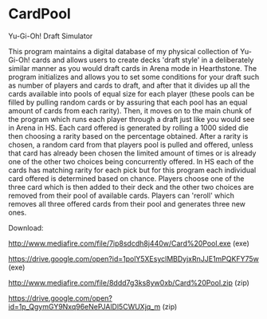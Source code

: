 # CardPool
Yu-Gi-Oh! Draft Simulator

This program maintains a digital database of my physical collection of Yu-Gi-Oh! cards and allows users to create decks
'draft style' in a deliberately similar manner as you would draft cards in Arena mode in Hearthstone. The program initializes
and allows you to set some conditions for your draft such as number of players and cards to draft, and after that it divides up
all the cards available into pools of equal size for each player (these pools can be filled by pulling random cards or by assuring
that each pool has an equal amount of cards from each rarity). Then, it moves on to the main chunk of the program which runs each
player through a draft just like you would see in Arena in HS. Each card offered is generated by rolling a 1000 sided die then 
choosing a rarity based on the percentage obtained. After a rarity is chosen, a random card from that players pool is pulled and
offered, unless that card has already been chosen the limited amount of times or is already one of the other two choices being 
concurrently offered. In HS each of the cards has matching rarity for each pick but for this program each individual card offered
is determined based on chance. Players choose one of the three card which is then added to their deck and the other two choices are
removed from their pool of available cards. Players can 'reroll' which removes all three offered cards from their pool and generates 
three new ones.


Download:

http://www.mediafire.com/file/7ip8sdcdh8j440w/Card%20Pool.exe (exe)

https://drive.google.com/open?id=1polY5XEsyclMBDyjxRnJJE1mPQKFY75w (exe)

http://www.mediafire.com/file/8ddd7g3ks8yw0xb/Card%20Pool.zip (zip)

https://drive.google.com/open?id=1p_QgymGY9Nxq96eNePJAlDl5CWUXjq_m (zip)

